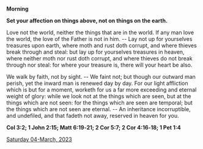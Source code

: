 **Morning**

**Set your affection on things above, not on things on the earth.**
 
Love not the world, neither the things that are in the world. If any man love the world, the love of the Father is not in him. -- Lay not up for yourselves treasures upon earth, where moth and rust doth corrupt, and where thieves break through and steal: but lay up for yourselves treasures in heaven, where neither moth nor rust doth corrupt, and where thieves do not break through nor steal: for where your treasure is, there will your heart be also.
 
We walk by faith, not by sight. -- We faint not; but though our outward man perish, yet the inward man is renewed day by day. For our light affliction which is but for a moment, worketh for us a far more exceeding and eternal weight of glory: while we look not at the things which are seen, but at the things which are not seen: for the things which are seen are temporal; but the things which are not seen are eternal. -- An inheritance incorruptible, and undefiled, and that fadeth not away, reserved in heaven for you.  

**Col 3:2; 1 John 2:15; Matt 6:19‑21; 2 Cor 5:7; 2 Cor 4:16‑18; 1 Pet 1:4**

[Saturday 04-March, 2023](https://t.me/daily_light)
